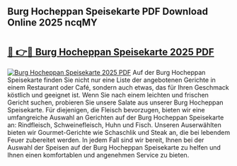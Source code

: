 ## Burg Hocheppan Speisekarte PDF Download Online 2025 ncqMY

# <h2><a href="http://gcaoeh8.nevu.top/?p=Burg+Hocheppan+Speisekarte">🔗 👉🔴 Burg Hocheppan Speisekarte 2025 PDF</a></h2>

[![Burg Hocheppan Speisekarte 2025 PDF](https://i.imgur.com/dBaPXMq.png)](http://gcaoeh8.nevu.top/?p=Burg+Hocheppan+Speisekarte)
Auf der Burg Hocheppan Speisekarte finden Sie nicht nur eine Liste der angebotenen Gerichte in einem Restaurant oder Café, sondern auch etwas, das für Ihren Geschmack köstlich und geeignet ist. Wenn Sie nach einem leichten und frischen Gericht suchen, probieren Sie unsere Salate aus unserer Burg Hocheppan Speisekarte. Für diejenigen, die Fleisch bevorzugen, bieten wir eine umfangreiche Auswahl an Gerichten auf der Burg Hocheppan Speisekarte an: Rindfleisch, Schweinefleisch, Huhn und Fisch. Unseren Auserwählten bieten wir Gourmet-Gerichte wie Schaschlik und Steak an, die bei lebendem Feuer zubereitet werden. In jedem Fall sind wir bereit, Ihnen bei der Auswahl der Speisen auf der Burg Hocheppan Speisekarte zu helfen und Ihnen einen komfortablen und angenehmen Service zu bieten.
